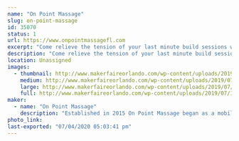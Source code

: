 ```yaml
---
name: "On Point Massage"
slug: on-point-massage
id: 35070
status: 1
url: https://www.onpointmassagefl.com
excerpt: "Come relieve the tension of your last minute build sessions with a massage!"
description: "Come relieve the tension of your last minute build sessions with a massage! Our skilled therapists have extensive experience in both the medical and relaxation fields. So whether you are looking to unwind or relieve an ache stop by and let us see what we can do to help. We will also be providing information on our other services. We look forward to seeing you!"
location: Unassigned
images:
  - thumbnail: http://www.makerfaireorlando.com/wp-content/uploads/2019/07/IMG_4435.jpg
    medium: http://www.makerfaireorlando.com/wp-content/uploads/2019/07/IMG_4435.jpg
    large: http://www.makerfaireorlando.com/wp-content/uploads/2019/07/IMG_4435.jpg
    full: http://www.makerfaireorlando.com/wp-content/uploads/2019/07/IMG_4435.jpg
maker:
  - name: "On Point Massage"
    description: "Established in 2015 On Point Massage began as a mobile massage company. In 2019 we opened our first brick and mortar location in Winter Park, Florida. We believe that massage should be available to everyone and can be added to any event. We strive to keep our prices low while maintaining a high level of care. We look forward to helping you. "
photo_link: 
last-exported: "07/04/2020 05:03:41 pm"
---
```

